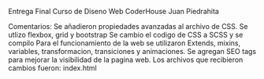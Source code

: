 Entrega Final
Curso de Diseno Web
CoderHouse
Juan Piedrahita

Comentarios:
Se añadieron propiedades avanzadas al archivo de CSS.
Se utlizo flexbox, grid y bootstrap
Se cambio el codigo de CSS a SCSS y se compilo
Para el funcionamiento de la web se utilizaron Extends, mixins, variables, transformacion, transiciones y animaciones.
Se agregan SEO tags para mejorar la visibilidad de la pagina web.
Los archivos que recibieron cambios fueron:
    index.html
